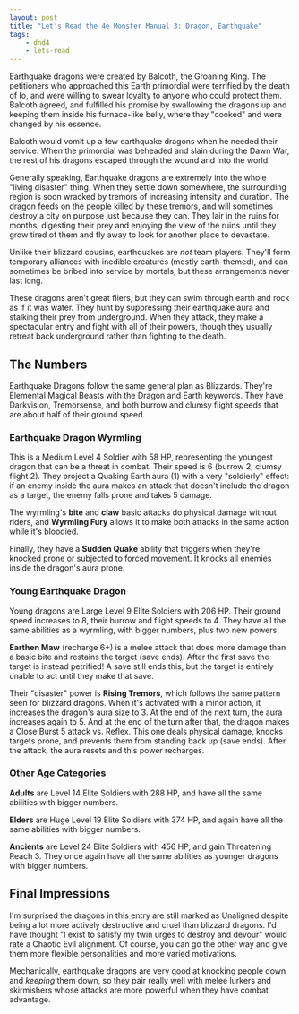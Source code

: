 ```yaml
---
layout: post
title: "Let's Read the 4e Monster Manual 3: Dragon, Earthquake"
tags:
    - dnd4
    - lets-read
---
```


Earthquake dragons were created by Balcoth, the Groaning King. The petitioners
who approached this Earth primordial were terrified by the death of Io, and were
willing to swear loyalty to anyone who could protect them. Balcoth agreed, and
fulfilled his promise by swallowing the dragons up and keeping them inside his
furnace-like belly, where they "cooked" and were changed by his essence.

Balcoth would vomit up a few earthquake dragons when he needed their
service. When the primordial was beheaded and slain during the Dawn War, the
rest of his dragons escaped through the wound and into the world.

Generally speaking, Earthquake dragons are extremely into the whole "living
disaster" thing. When they settle down somewhere, the surrounding region is soon
wracked by tremors of increasing intensity and duration. The dragon feeds on the
people killed by these tremors, and will sometimes destroy a city on purpose
just because they can. They lair in the ruins for months, digesting their prey
and enjoying the view of the ruins until they grow tired of them and fly away to
look for another place to devastate.

Unlike their blizzard cousins, earthquakes are _not_ team players. They'll form
temporary alliances with inedible creatures (mostly earth-themed), and can
sometimes be bribed into service by mortals, but these arrangements never last
long.

These dragons aren't great fliers, but they can swim through earth and rock as
if it was water. They hunt by suppressing their earthquake aura and stalking
their prey from underground. When they attack, they make a spectacular entry and
fight with all of their powers, though they usually retreat back underground
rather than fighting to the death.

## The Numbers

Earthquake Dragons follow the same general plan as Blizzards. They're Elemental
Magical Beasts with the Dragon and Earth keywords. They have Darkvision,
Tremorsense, and both burrow and clumsy flight speeds that are about half of
their ground speed.

### Earthquake Dragon Wyrmling

This is a Medium Level 4 Soldier with 58 HP, representing the youngest dragon
that can be a threat in combat. Their speed is 6 (burrow 2, clumsy flight
2). They project a Quaking Earth aura (1) with a very "soldierly" effect: if an
enemy inside the aura makes an attack that doesn't include the dragon as a
target, the enemy falls prone and takes 5 damage.

The wyrmling's **bite** and **claw** basic attacks do physical damage without
riders, and **Wyrmling Fury** allows it to make both attacks in the same action
while it's bloodied.

Finally, they have a **Sudden Quake** ability that triggers when they're knocked
prone or subjected to forced movement. It knocks all enemies inside the dragon's
aura prone.

### Young Earthquake Dragon

Young dragons are Large Level 9 Elite Soldiers with 206 HP. Their ground speed
increases to 8, their burrow and flight speeds to 4. They have all the same
abilities as a wyrmling, with bigger numbers, plus two new powers.

**Earthen Maw** (recharge 6+) is a melee attack that does more damage than a
basic bite and restains the target (save ends). After the first save the target
is instead petrified! A save still ends this, but the target is entirely unable
to act until they make that save.

Their "disaster" power is **Rising Tremors**, which follows the same pattern
seen for blizzard dragons. When it's activated with a minor action, it increases
the dragon's aura size to 3. At the end of the next turn, the aura increases
again to 5. And at the end of the turn after that, the dragon makes a Close
Burst 5 attack vs. Reflex. This one deals physical damage, knocks targets prone,
and prevents them from standing back up (save ends). After the attack, the aura
resets and this power recharges.

### Other Age Categories

**Adults** are Level 14 Elite Soldiers with 288 HP, and have all the same abilities
with bigger numbers.

**Elders** are Huge Level 19 Elite Soldiers with 374 HP, and again have all the same
abilities with bigger numbers.

**Ancients** are Level 24 Elite Soldiers with 456 HP, and gain Threatening
Reach 3. They once again have all the same abilities as younger dragons with
bigger numbers.


## Final Impressions

I'm surprised the dragons in this entry are still marked as Unaligned despite
being a lot more actively destructive and cruel than blizzard dragons. I'd have
thought "I exist to satisfy my twin urges to destroy and devour" would rate a
Chaotic Evil alignment. Of course, you can go the other way and give them more
flexible personalities and more varied motivations.

Mechanically, earthquake dragons are very good at knocking people down and
_keeping_ them down, so they pair really well with melee lurkers and skirmishers
whose attacks are more powerful when they have combat advantage.

